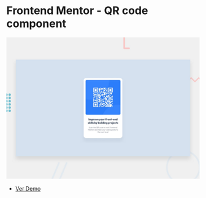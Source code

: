 # Frontend Mentor - QR code component

![Design preview for the QR code component coding challenge](./design/desktop-preview.jpg)

- [Ver Demo](https://felipecpdev.github.io/qr-code-component/)